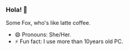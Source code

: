 ### Hola! 👋


<!--**latt3fox/latt3fox** is a ✨ _special_ ✨ repository because its `README.md` (this file) appears on your GitHub profile.

- 🔭 I’m currently working on nothing
- 🌱 I’m currently learning nothing
- 👯 I’m looking to collaborate on ...
- 🤔 I’m looking for help with ...
- 💬 Ask me about ...
- 📫 How to reach me: ... -->
Some Fox, who's like latte coffee.
- 😄 Pronouns: She/Her.
- ⚡ Fun fact: I use more than 10years old PC.
<!-- -->
